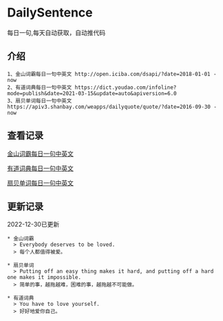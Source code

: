 # DailySentence

每日一句,每天自动获取，自动推代码

## 介绍

```
1、金山词霸每日一句中英文 http://open.iciba.com/dsapi/?date=2018-01-01 - now
2、有道词典每日一句中英文 https://dict.youdao.com/infoline?mode=publish&date=2021-03-15&update=auto&apiversion=6.0
3、扇贝单词每日一句中英文 https://apiv3.shanbay.com/weapps/dailyquote/quote/?date=2016-09-30 - now
```

## 查看记录

[金山词霸每日一句中英文](./data/iciba/)

[有道词典每日一句中英文](./data/youdao/)

[扇贝单词每日一句中英文](./data/shanbay/)

## 更新记录
2022-12-30已更新 
```
* 金山词霸
  > Everybody deserves to be loved.
  > 每个人都值得被爱。

* 扇贝单词
  > Putting off an easy thing makes it hard, and putting off a hard one makes it impossible.
  > 简单的事，越拖越难，困难的事，越拖越不可能做。

* 有道词典
  > You have to love yourself.
  > 好好地爱你自己。

```
